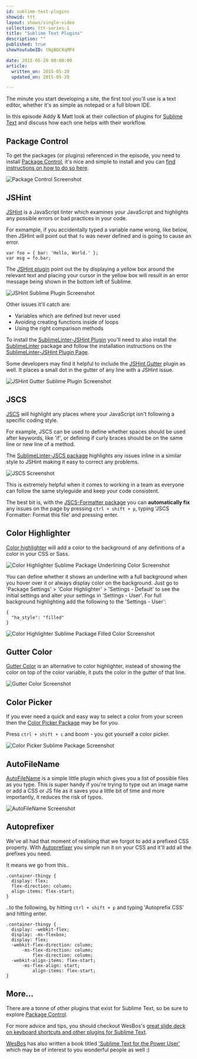 ```yaml
---
id: sublime-text-plugins
showid: ttt
layout: shows/single-video
collection: ttt-series-1
title: "Sublime Text Plugins"
description: ""
published: true
showYoutubeID: tNgBQC9qMP4

date: 2015-05-20 00:00:00
article:
  written_on: 2015-05-20
  updated_on: 2015-05-20

---
```


The minute you start developing a site, the first tool you'll use
is a text editor, whether it's as simple as notepad or a full blown
IDE.

In this episode Addy & Matt look at their collection of plugins
for [Sublime Text](http://www.sublimetext.com/) and discuss how
each one helps with their workflow.

## Package Control

To get the packages (or plugins) referenced in the episode, you need to
install [Package Control](https://packagecontrol.io/), it's nice and simple
to install and you can [find
instructions on how to do so here](https://packagecontrol.io/installation).

<img src="./images/package-control-screenshot.png" alt="Package Control Screenshot" />

## JSHint

[JSHint](http://jshint.com/) is a JavaScript linter which examines your JavaScript
and highlights any possible errors or bad practices in your code.

For exmample, if you accidentally typed a variable name wrong, like
below, then JSHint will point out that `fo` was never defined and is
going to cause an error.

    var foo = { bar: 'Hello, World.' };
    var msg = fo.bar;

The [JSHint plugin](https://packagecontrol.io/packages/SublimeLinter-jshint)
point out the by displaying a yellow box around the relevant text and placing
your cursor in the yellow box will result in an error message being
shown in the bottom left of Sublime.

<img src="./images/jshint-screenshot.png" alt="JSHint Sublime Plugin Screenshot" />

Other issues it'll catch are:

- Variables which are defined but never used
- Avoiding creating functions inside of loops
- Using the right comparison methods

To install the [SublimeLinter-JSHint Plugin](https://packagecontrol.io/packages/SublimeLinter-jshint)
you'll need to also install the [SublimeLinter](https://packagecontrol.io/packages/SublimeLinter) package and follow the installation
instructions on the [SublimeLinter-JSHint Plugin Page](https://packagecontrol.io/packages/SublimeLinter-jshint).

Some developers may find it helpful to include the
[JSHint Gutter](https://packagecontrol.io/packages/JSHint%20Gutter)
plugin as well. It places a small dot in the
gutter of any line with a JSHint issue.

<img src="./images/jshint-gutter-screenshot.png" alt="JSHint Gutter Sublime Plugin Screenshot" />

## JSCS

[JSCS](http://jscs.info/) will highlight any places where
your JavaScript isn't following a specific coding style.

For example, JSCS can be used to define whether spaces should
be used after keywords, like 'if', or defining if curly braces
should be on the same line or new line of a method.

The [SublimeLinter-JSCS package](https://packagecontrol.io/packages/SublimeLinter-jscs)
highlights any issues inline in a similar style to JSHint
making it easy to correct any problems.

<img src="./images/jscs-screenshot.png" alt="JSCS Screenshot" />

This is extremely helpful when it comes to working in a
team as everyone can follow the same styleguide and
keep your code consistent.

The best bit is, with the [JSCS-Formatter package](https://packagecontrol.io/packages/JSCS-Formatter) you can **automatically fix** any issues on the page
by pressing `ctrl + shift + p`, typing 'JSCS Formatter: Format this file'
and pressing enter.

## Color Highlighter

[Color highlighter](https://packagecontrol.io/packages/Color%20Highlighter)
will add a color to the background of
any definitions of a color in your CSS or Sass.

<img src="./images/color-highlighter-underline.png" alt="Color Highlighter Sublime Package Underlining Color Screenshot" />

You can define whether it shows an underline with a
full background when you hover over it or always
display color on the background. Just go to
'Package Settings' > 'Color Highlighter' >
'Settings - Default' to see the initial settings
and alter your settings in 'Settings - User'.
For full background highlighting
add the following to the 'Settings - User':

    {
      "ha_style": "filled"
    }

<img src="./images/color-highlighter-filled.png" alt="Color Highlighter Sublime Package Filled Color Screenshot" />

## Gutter Color

[Gutter Color](https://packagecontrol.io/packages/Gutter%20Color)
is an alternative to color highlighter,
instead of showing the color on top of the color variable,
it puts the color in the gutter of that line.

<img src="./images/gutter-color.png" alt="Gutter Color Screenshot" />

## Color Picker

If you ever need a quick and easy way to select a color from your screen
then the [Color Picker Package](https://packagecontrol.io/packages/ColorPicker)
may be for you.

Press `ctrl + shift + c` and boom - you got yourself a color picker.

<img src="./images/color-picker-screenshot.png" alt="Color Picker Sublime Package Screenshot" />

## AutoFileName

[AutoFileName](https://packagecontrol.io/packages/AutoFileName)
is a simple little plugin which gives
you a list of possible files as you type. This is super
handy if you're trying to type out an image name or
add a CSS or JS file as it saves you a little bit of time
and more importantly, it reduces the risk of typos.

<img src="./images/autofilename-screenshot.png" alt="AutoFileName Screenshot" />

## Autoprefixer

We've all had that moment of realising that we forgot to
add a prefixed CSS property. With
[Autoprefixer](https://packagecontrol.io/packages/Autoprefixer)
you simple run it on your CSS and it'll
add all the prefixes you need.

It means we go from this..

    .container-thingy {
      display: flex;
      flex-direction: column;
      align-items: flex-start;
    }

..to the following, by hitting `ctrl + shift + p` and typing
 'Autoprefix CSS' and hitting enter.

    .container-thingy {
      display: -webkit-flex;
      display: -ms-flexbox;
      display: flex;
      -webkit-flex-direction: column;
          -ms-flex-direction: column;
              flex-direction: column;
      -webkit-align-items: flex-start;
          -ms-flex-align: start;
              align-items: flex-start;
    }

## More...

There are a tonne of other plugins that exist for
Sublime Text, so be sure to explore [Package Control](https://packagecontrol.io/).

For more advice and tips, you should
checkout WesBos's [great slide deck on
keyboard shortcuts and other plugins for Sublime Text](
http://wesbos.github.io/Sublime-Text-Power-User-Talk/).

[WesBos](http://wesbos.com/) has also written a book titled
['Sublime Text for the Power User'](https://sublimetextbook.com/)
which may be of interest to you wonderful people as well :)
